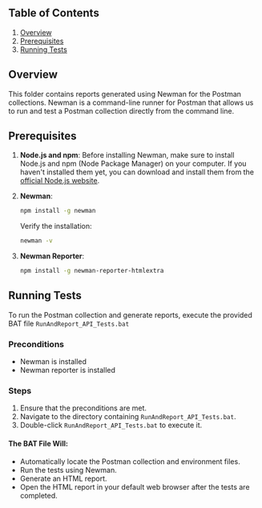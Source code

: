 ## Table of Contents
1. [Overview](#overview)
2. [Prerequisites](#prerequisites)
3. [Running Tests](#running-tests)

## Overview
This folder contains reports generated using Newman for the Postman collections. Newman is a command-line runner for Postman that allows us to run and test a Postman collection directly from the command line.

## Prerequisites

1. **Node.js and npm**: Before installing Newman, make sure to install Node.js and npm (Node Package Manager) on your computer. If you haven't installed them yet, you can download and install them from the [official Node.js website](https://nodejs.org/en/download/).

2. **Newman**:
    ```bash
    npm install -g newman
    ```
   Verify the installation:
    ```bash
    newman -v
    ```

3. **Newman Reporter**:
    ```bash
    npm install -g newman-reporter-htmlextra
    ```

## Running Tests

To run the Postman collection and generate reports, execute the provided BAT file `RunAndReport_API_Tests.bat`

### Preconditions

- Newman is installed
- Newman reporter is installed

### Steps

1. Ensure that the preconditions are met.
2. Navigate to the directory containing `RunAndReport_API_Tests.bat`.
3. Double-click `RunAndReport_API_Tests.bat` to execute it.

#### The BAT File Will:

- Automatically locate the Postman collection and environment files.
- Run the tests using Newman.
- Generate an HTML report.
- Open the HTML report in your default web browser after the tests are completed.